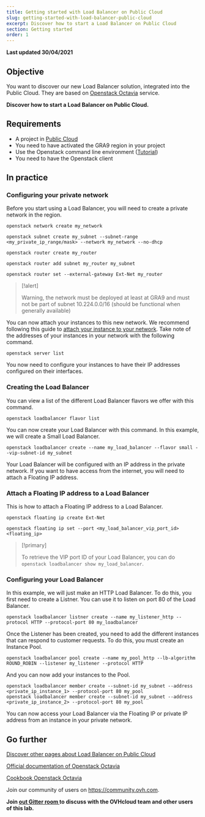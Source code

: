 ```yaml
---
title: Getting started with Load Balancer on Public Cloud
slug: getting-started-with-load-balancer-public-cloud
excerpt: Discover how to start a Load Balancer on Public Cloud
section: Getting started
order: 1
---
```


**Last updated 30/04/2021**

## Objective

You want to discover our new Load Balancer solution, integrated into the Public Cloud. They are based on [Openstack Octavia](https://wiki.openstack.org/wiki/Octavia) service.

**Discover how to start a Load Balancer on Public Cloud.**

## Requirements

- A project in [Public Cloud](https://www.ovhcloud.com/en-gb/public-cloud/)
- You need to have activated the GRA9 region in your project
- Use the Openstack command line environment ([Tutorial](https://docs.ovh.com/gb/en/public-cloud/prepare_the_environment_for_using_the_openstack_api/))
- You need to have the Openstack client

## In practice

### Configuring your private network

Before you start using a Load Balancer, you will need to create a private network in the region.

```
openstack network create my_network

openstack subnet create my_subnet --subnet-range <my_private_ip_range/mask> --network my_network --no-dhcp

openstack router create my_router

openstack router add subnet my_router my_subnet

openstack router set --external-gateway Ext-Net my_router
```

> [!alert]
>
> Warning, the network must be deployed at least at GRA9 and must not be part of subnet 10.224.0.0/16 (should be functional when generally available)

You can now attach your instances to this new network. We recommend following this guide to [attach your instance to your network](https://docs.ovh.com/gb/en/public-cloud/prepare_the_environment_for_using_the_openstack_api/). Take note of the addresses of your instances in your network with the following command.

```
openstack server list
```

You now need to configure your instances to have their IP addresses configured on their interfaces.

### Creating the Load Balancer

You can view a list of the different Load Balancer flavors we offer with this command.

```
openstack loadbalancer flavor list
```

You can now create your Load Balancer with this command. In this example, we will create a Small Load Balancer.

```
openstack loadbalancer create --name my_load_balancer --flavor small --vip-subnet-id my_subnet
```

Your Load Balancer will be configured with an IP address in the private network. If you want to have access from the internet, you will need to attach a Floating IP address.

### Attach a Floating IP address to a Load Balancer

This is how to attach a Floating IP address to a Load Balancer.

```
openstack floating ip create Ext-Net

openstack floating ip set --port <my_load_balancer_vip_port_id> <floating_ip>
```

> [!primary]
>
> To retrieve the VIP port ID of your Load Balancer, you can do `openstack loadbalancer show my_load_balancer`.

### Configuring your Load Balancer

In this example, we will just make an HTTP Load Balancer. To do this, you first need to create a Listner. You can use it to listen on port 80 of the Load Balancer.

```
openstack loadbalancer listner create --name my_listener_http --protocol HTTP --protocol-port 80 my_loadbalancer
```

Once the Listener has been created, you need to add the different instances that can respond to customer requests. To do this, you must create an Instance Pool.

```
openstack loadbalancer pool create --name my_pool_http --lb-algorithm ROUND_ROBIN --listener my_listener --protocol HTTP
```

And you can now add your instances to the Pool.

```
openstack loadbalancer member create --subnet-id my_subnet --address <private_ip_instance_1> --protocol-port 80 my_pool
openstack loadbalancer member create --subnet-id my_subnet --address <private_ip_instance_2> --protocol-port 80 my_pool
```

You can now access your Load Balancer via the Floating IP or private IP address from an instance in your private network.

## Go further

[Discover other pages about Load Balancer on Public Cloud](../../load-balancer-octavia)

[Official documentation of Openstack Octavia](https://docs.openstack.org/octavia/latest/)

[Cookbook Openstack Octavia](https://docs.openstack.org/octavia/latest/user/guides/basic-cookbook.html)

Join our community of users on <https://community.ovh.com>.

**Join [out Gitter room ](https://gitter.im/ovh/octavia-loadbalancer) to discuss with the OVHcloud team and other users of this lab.**